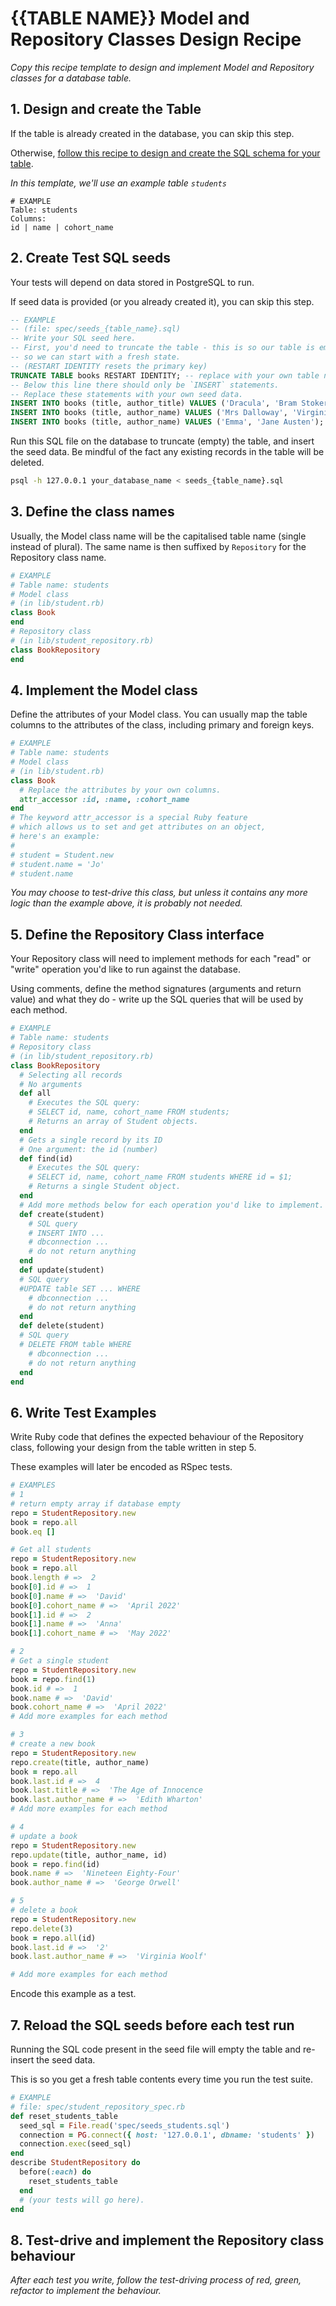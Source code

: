 # {{TABLE NAME}} Model and Repository Classes Design Recipe

_Copy this recipe template to design and implement Model and Repository classes for a database table._

## 1. Design and create the Table

If the table is already created in the database, you can skip this step.

Otherwise, [follow this recipe to design and create the SQL schema for your table](./single_table_design_recipe_template.md).

*In this template, we'll use an example table `students`*

```
# EXAMPLE
Table: students
Columns:
id | name | cohort_name
```

## 2. Create Test SQL seeds

Your tests will depend on data stored in PostgreSQL to run.

If seed data is provided (or you already created it), you can skip this step.

```sql
-- EXAMPLE
-- (file: spec/seeds_{table_name}.sql)
-- Write your SQL seed here. 
-- First, you'd need to truncate the table - this is so our table is emptied between each test run,
-- so we can start with a fresh state.
-- (RESTART IDENTITY resets the primary key)
TRUNCATE TABLE books RESTART IDENTITY; -- replace with your own table name.
-- Below this line there should only be `INSERT` statements.
-- Replace these statements with your own seed data.
INSERT INTO books (title, author_title) VALUES ('Dracula', 'Bram Stoker');
INSERT INTO books (title, author_name) VALUES ('Mrs Dalloway', 'Virginia Woolf');
INSERT INTO books (title, author_name) VALUES ('Emma', 'Jane Austen');
```

Run this SQL file on the database to truncate (empty) the table, and insert the seed data. Be mindful of the fact any existing records in the table will be deleted.

```bash
psql -h 127.0.0.1 your_database_name < seeds_{table_name}.sql
```

## 3. Define the class names

Usually, the Model class name will be the capitalised table name (single instead of plural). The same name is then suffixed by `Repository` for the Repository class name.

```ruby
# EXAMPLE
# Table name: students
# Model class
# (in lib/student.rb)
class Book
end
# Repository class
# (in lib/student_repository.rb)
class BookRepository
end
```

## 4. Implement the Model class

Define the attributes of your Model class. You can usually map the table columns to the attributes of the class, including primary and foreign keys.

```ruby
# EXAMPLE
# Table name: students
# Model class
# (in lib/student.rb)
class Book
  # Replace the attributes by your own columns.
  attr_accessor :id, :name, :cohort_name
end
# The keyword attr_accessor is a special Ruby feature
# which allows us to set and get attributes on an object,
# here's an example:
#
# student = Student.new
# student.name = 'Jo'
# student.name
```

*You may choose to test-drive this class, but unless it contains any more logic than the example above, it is probably not needed.*

## 5. Define the Repository Class interface

Your Repository class will need to implement methods for each "read" or "write" operation you'd like to run against the database.

Using comments, define the method signatures (arguments and return value) and what they do - write up the SQL queries that will be used by each method.

```ruby
# EXAMPLE
# Table name: students
# Repository class
# (in lib/student_repository.rb)
class BookRepository
  # Selecting all records
  # No arguments
  def all
    # Executes the SQL query:
    # SELECT id, name, cohort_name FROM students;
    # Returns an array of Student objects.
  end
  # Gets a single record by its ID
  # One argument: the id (number)
  def find(id)
    # Executes the SQL query:
    # SELECT id, name, cohort_name FROM students WHERE id = $1;
    # Returns a single Student object.
  end
  # Add more methods below for each operation you'd like to implement.
  def create(student)
    # SQL query
    # INSERT INTO ...
    # dbconnection ...
    # do not return anything
  end
  def update(student)
  # SQL query
  #UPDATE table SET ... WHERE
    # dbconnection ... 
    # do not return anything
  end
  def delete(student)
  # SQL query
  # DELETE FROM table WHERE
    # dbconnection ...
    # do not return anything
  end
end
```

## 6. Write Test Examples

Write Ruby code that defines the expected behaviour of the Repository class, following your design from the table written in step 5.

These examples will later be encoded as RSpec tests.

```ruby
# EXAMPLES
# 1
# return empty array if database empty
repo = StudentRepository.new
book = repo.all
book.eq []

# Get all students
repo = StudentRepository.new
book = repo.all
book.length # =>  2
book[0].id # =>  1
book[0].name # =>  'David'
book[0].cohort_name # =>  'April 2022'
book[1].id # =>  2
book[1].name # =>  'Anna'
book[1].cohort_name # =>  'May 2022'

# 2
# Get a single student
repo = StudentRepository.new
book = repo.find(1)
book.id # =>  1
book.name # =>  'David'
book.cohort_name # =>  'April 2022'
# Add more examples for each method

# 3
# create a new book
repo = StudentRepository.new
repo.create(title, author_name)
book = repo.all
book.last.id # =>  4
book.last.title # =>  'The Age of Innocence
book.last.author_name # =>  'Edith Wharton'
# Add more examples for each method

# 4
# update a book
repo = StudentRepository.new
repo.update(title, author_name, id)
book = repo.find(id)
book.name # =>  'Nineteen Eighty-Four'
book.author_name # =>  'George Orwell'

# 5
# delete a book
repo = StudentRepository.new
repo.delete(3)
book = repo.all(id)
book.last.id # =>  '2'
book.last.author_name # =>  'Virginia Woolf'

# Add more examples for each method
```

Encode this example as a test.

## 7. Reload the SQL seeds before each test run

Running the SQL code present in the seed file will empty the table and re-insert the seed data.

This is so you get a fresh table contents every time you run the test suite.

```ruby
# EXAMPLE
# file: spec/student_repository_spec.rb
def reset_students_table
  seed_sql = File.read('spec/seeds_students.sql')
  connection = PG.connect({ host: '127.0.0.1', dbname: 'students' })
  connection.exec(seed_sql)
end
describe StudentRepository do
  before(:each) do 
    reset_students_table
  end
  # (your tests will go here).
end
```

## 8. Test-drive and implement the Repository class behaviour

_After each test you write, follow the test-driving process of red, green, refactor to implement the behaviour._